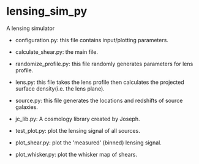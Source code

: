 # lensing_sim_py
A lensing simulator

- configuration.py: this file contains input/plotting parameters.

- calculate_shear.py: the main file.

- randomize_profile.py: this file randomly generates parameters for lens profile.

- lens.py: this file takes the lens profile then calculates the projected surface density(i.e. the lens plane).

- source.py: this file generates the locations and redshifts of source galaxies.

- jc_lib.py: A cosmology library created by Joseph.

- test_plot.py: plot the lensing signal of all sources.

- plot_shear.py: plot the 'measured' (binned) lensing signal.

- plot_whisker.py: plot the whisker map of shears.



